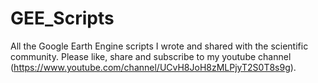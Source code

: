 # GEE_Scripts
All the Google Earth Engine scripts I wrote and shared with the scientific community. Please like, share and subscribe to my youtube channel (https://www.youtube.com/channel/UCvH8JoH8zMLPjyT2S0T8s9g).
